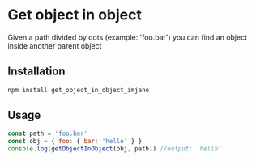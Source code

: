 # Get object in object

Given a path divided by dots (example: 'foo.bar') you can find an object inside another parent object

## Installation

```bash
npm install get_object_in_object_imjano
```

## Usage

```javascript
const path = 'foo.bar'
const obj = { foo: { bar: 'hello' } }
console.log(getObjectInObject(obj, path)) //output: 'hello'
```
